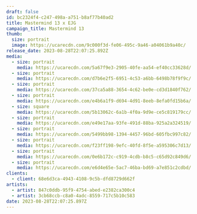 ```yaml
---
draft: false
id: bc2324f4-c247-498a-a751-b8af77b40ad2
title: Mastermind 13 x EJG
campaign_title: M﻿astermind 13
thumb:
  size: portrait
  image: https://ucarecdn.com/9c000f3d-fe06-495c-9a46-a04061b9a40c/
release_date: 2023-08-28T22:07:25.892Z
media:
  - size: portrait
    media: https://ucarecdn.com/5a67f9e3-2905-40fe-aa54-ef40cc33628d/
  - size: portrait
    media: https://ucarecdn.com/d7b6e2f5-6951-4c53-a6bb-6498b78f9f9c/
  - size: portrait
    media: https://ucarecdn.com/37ca5a88-3654-4c62-be0e-cd3d1840f762/
  - size: portrait
    media: https://ucarecdn.com/e4b6a1f9-d694-4d91-8eeb-8efa0fd15b6a/
  - size: square
    media: https://ucarecdn.com/5b13062c-6a1b-4f0a-9d9e-ce5c819179cc/
  - size: portrait
    media: https://ucarecdn.com/e49e17aa-93fe-491d-88ba-925a2a324519/
  - size: portrait
    media: https://ucarecdn.com/5499bb98-1394-4457-96bd-605fbc997c82/
  - size: portrait
    media: https://ucarecdn.com/f23ff198-9efc-40fd-8f5e-a595306c7d13/
  - size: portrait
    media: https://ucarecdn.com/0e6b172c-c919-4cdb-b8c5-c65d92c849d6/
  - size: portrait
    media: https://ucarecdn.com/e6d4e65e-5ac7-46ba-bd69-a7e851c2cdbd/
clients:
  - client: 68e6d3ca-4943-4108-9c5b-dfd8729d662f
artists:
  - artist: 847c0ddb-95f9-4754-abed-e2382ca300c4
  - artist: 3cb68ccb-c8a0-4adc-8559-717c5b10c583
date: 2023-08-28T22:07:25.897Z
---
```


